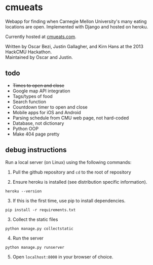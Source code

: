 cmueats
=======

Webapp for finding when Carnegie Mellon University's many eating locations are open.
Implemented with Django and hosted on heroku.

Currently hosted at [cmueats.com](http://www.cmueats.com).  

Written by Oscar Bezi, Justin Gallagher, and Kirn Hans at the 2013 HackCMU Hackathon.  
Maintained by Oscar and Justin.

todo
----
- ~~Times to open and close~~
- Google map API integration
- Tags/types of food
- Search function
- Countdown timer to open and close
- Mobile apps for iOS and Android
- Parsing schedule from CMU web page, not hard-coded
- Database, not dictionary
- Python OOP
- Make 404 page pretty


debug instructions
------------------

Run a local server (on Linux) using the following commands:

1. Pull the github repository and `cd` to the root of repository

2. Ensure heroku is installed (see distribution specific information).
  
  `heroku --version`

3. If this is the first time, use pip to install dependencies.

  `pip install -r requirements.txt`

3. Collect the static files

  `python manage.py collectstatic`

4. Run the server

  `python manage.py runserver`

5. Open `localhost:8000` in your browser of choice.
